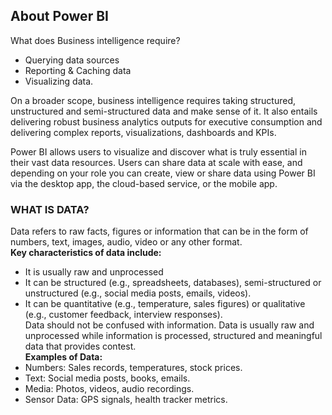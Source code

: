 ## About Power BI
What does Business intelligence require?  
-	Querying data sources
-	Reporting & Caching data
-	Visualizing data.  

On a broader scope, business intelligence requires taking structured, unstructured and semi-structured data and make sense of it. It also entails delivering robust business analytics outputs for executive consumption and delivering complex reports, visualizations, dashboards and KPIs.  

Power BI allows users to visualize and discover what is truly essential in their vast data resources. Users can share data at scale with ease, and depending on your role you can create, view or share data using Power BI via the desktop app, the cloud-based service, or the mobile app.  

### WHAT IS DATA?
Data refers to raw facts, figures or information that can be in the form of numbers, text, images, audio, video or any other format.  
**Key characteristics of data include:**
-	It is usually raw and unprocessed
-	It can be structured (e.g., spreadsheets, databases), semi-structured or unstructured (e.g., social media posts, emails, videos).
-	It can be quantitative (e.g., temperature, sales figures) or qualitative (e.g., customer feedback, interview responses).  
Data should not be confused with information. Data is usually raw and unprocessed while information is processed, structured and meaningful data that provides contest.  
**Examples of Data:**
-	Numbers: Sales records, temperatures, stock prices.
-	Text: Social media posts, books, emails.
-	Media: Photos, videos, audio recordings.
-	Sensor Data: GPS signals, health tracker metrics. 
